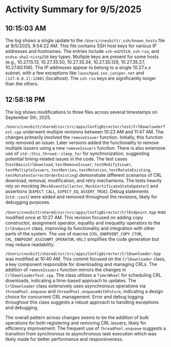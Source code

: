 # Activity Summary for 9/5/2025

## 10:15:03 AM
The log shows a single update to the `/Users/cnesbitt/.ssh/known_hosts` file at 9/5/2025, 9:54:22 AM.  This file contains SSH host keys for various IP addresses and hostnames.  The entries include  `ssh-ed25519`, `ssh-rsa`, and `ecdsa-sha2-nistp256` key types. Multiple keys are present for some hosts (e.g., 10.27.15.13, 10.27.35.50, 10.27.35.34, 10.27.35.129, 10.27.35.27, 10.27.60.106).  The IP addresses appear to belong to a single 10.27.x.x subnet, with a few exceptions like `launchpad.ssn.juniper.net` and `[127.0.0.1]:12801` (localhost).  The `ssh-rsa` keys are significantly longer than the others.


## 12:58:18 PM
The log shows modifications to three files across several timestamps on September 5th, 2025.

`/Users/cnesbitt/shared/ssr/src/apps/ConfigDirector/test/CrlDownloaderTest.cpp` underwent multiple revisions between 10:23 AM and 11:47 AM.  The changes primarily involved the `removeIssuer` function. Initially, this function only removed an issuer. Later versions added the functionality to remove multiple issuers using a new `removeIssuers` function.  There is also  extensive use of  `std::this_thread::sleep_for` for synchronization, suggesting potential timing-related issues in the code.  The test cases (`testBasicCrlDownload`, `testRemoveIssuer`, `testModifyIssuer`, `testMultipleIssuers`, `testRetries`, `testRotation`, `testRotateExisting`, `testRotatesCorrectOrderExisting`) demonstrate different scenarios of CRL download, removal, modification, and retry mechanisms. The tests heavily rely on mocking (`MockEventCollector`, `MockCertificateStateUpdater`) and assertions (`EXPECT_CALL`, `EXPECT_EQ`, `ASSERT_TRUE`).  Debug statements (`std::cout`) were added and removed throughout the revisions, likely for debugging purposes.

`/Users/cnesbitt/shared/ssr/src/apps/ConfigDirector/CrlEndpoint.hpp` was modified once at 10:27 AM. This revision focused on adding copy constructor, assignment operator, equality and inequality operators to the `CrlEndpoint` class, improving its functionality and integration with other parts of the system.  The use of macros (`CRL_ENDPOINT_COPY_CTOR`, `CRL_ENDPOINT_ASSIGNMT_OPERATOR`, etc.) simplifies the code generation but may reduce readability.

`/Users/cnesbitt/shared/ssr/src/apps/ConfigDirector/CrlDownloader.hpp` was modified at 10:40 AM. This commit focused on the `CrlDownloader` class, a key component responsible for downloading and managing CRLs. The addition of  `removeIssuers` function mirrors the changes in `CrlDownloaderTest.cpp`.  The class utilizes a `TimerWheel` for scheduling CRL downloads, indicating a time-based approach to updates.  The `CrlDownloader` class extensively uses asynchronous operations via `threadPool.enqueue` and `threadPool.enqueueWithFuture`, indicating a design choice for concurrent CRL management.  Error and debug logging throughout this class suggests a robust approach to handling exceptions and debugging.

The overall pattern across changes seems to be the addition of bulk operations for both registering and removing CRL issuers, likely for efficiency improvement.  The frequent use of `threadPool.enqueue` suggests a transition from synchronous to asynchronous task execution which was likely made for better performance and responsiveness.

